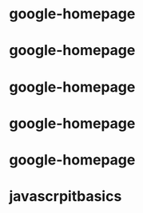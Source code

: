 # google-homepage
# google-homepage
# google-homepage
# google-homepage
# google-homepage
# javascrpitbasics
